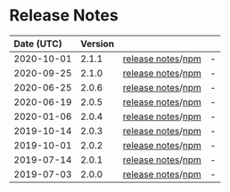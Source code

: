 # Release Notes

| Date (UTC) | Version |  |  |
| :-- | :-- | :--: | :-- |
| 2020-10-01 | 2.1.1 | [release notes](v2.1.1/README.md)/[npm](https://www.npmjs.com/package/@dagonmetric/ng-cache/v/2.1.1) | - |
| 2020-09-25 | 2.1.0 | [release notes](v2.1.0/README.md)/[npm](https://www.npmjs.com/package/@dagonmetric/ng-cache/v/2.1.0) | - |
| 2020-06-25 | 2.0.6 | [release notes](v2.0.6/README.md)/[npm](https://www.npmjs.com/package/@dagonmetric/ng-cache/v/2.0.6) | - |
| 2020-06-19 | 2.0.5 | [release notes](v2.0.5/README.md)/[npm](https://www.npmjs.com/package/@dagonmetric/ng-cache/v/2.0.5) | - |
| 2020-01-06 | 2.0.4 | [release notes](v2.0.4/README.md)/[npm](https://www.npmjs.com/package/@dagonmetric/ng-cache/v/2.0.4) | - |
| 2019-10-14 | 2.0.3 | [release notes](v2.0.3/README.md)/[npm](https://www.npmjs.com/package/@dagonmetric/ng-cache/v/2.0.3) | - |
| 2019-10-01 | 2.0.2 | [release notes](v2.0.2/README.md)/[npm](https://www.npmjs.com/package/@dagonmetric/ng-cache/v/2.0.2) | - |
| 2019-07-14 | 2.0.1 | [release notes](v2.0.1/README.md)/[npm](https://www.npmjs.com/package/@dagonmetric/ng-cache/v/2.0.1) | - |
| 2019-07-03 | 2.0.0 | [release notes](v2.0.0/README.md)/[npm](https://www.npmjs.com/package/@dagonmetric/ng-cache/v/2.0.0) | - |
